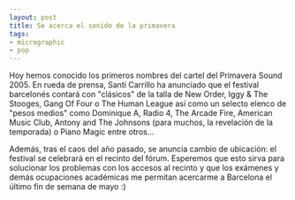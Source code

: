 ```yaml
---
layout: post
title: Se acerca el sonido de la primavera
tags:
- micrographic
- pop
---
```

Hoy hemos conocido los primeros nombres del cartel del Primavera Sound 2005. En rueda de prensa, Santi Carrillo ha anunciado que el festival barcelonés contará con "clásicos" de la talla de New Order, Iggy & The Stooges, Gang Of Four o The Human League así como un selecto elenco de "pesos medios" como Dominique A, Radio 4, The Arcade Fire, American Music Club, Antony and The Johnsons (para muchos, la revelación de la temporada) o Piano Magic entre otros…

Además, tras el caos del año pasado, se anuncia cambio de ubicación: el festival se celebrará en el recinto del fórum. Esperemos que esto sirva para solucionar los problemas con los accesos al recinto y que los exámenes y demás ocupaciones académicas me permitan acercarme a Barcelona el último fin de semana de mayo :)
